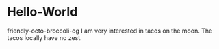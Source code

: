 # Hello-World
friendly-octo-broccoli-og
I am very interested in tacos on the moon. The tacos locally have no zest.
